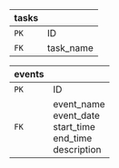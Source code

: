 | tasks | |
| ------- | ------- |
| `PK` | ID |
| `FK` | task_name  |

| events | |
| ------- | ------- |
| `PK` | ID |
| `FK` | event_name <br>event_date <br>start_time<br>end_time<br>description |
